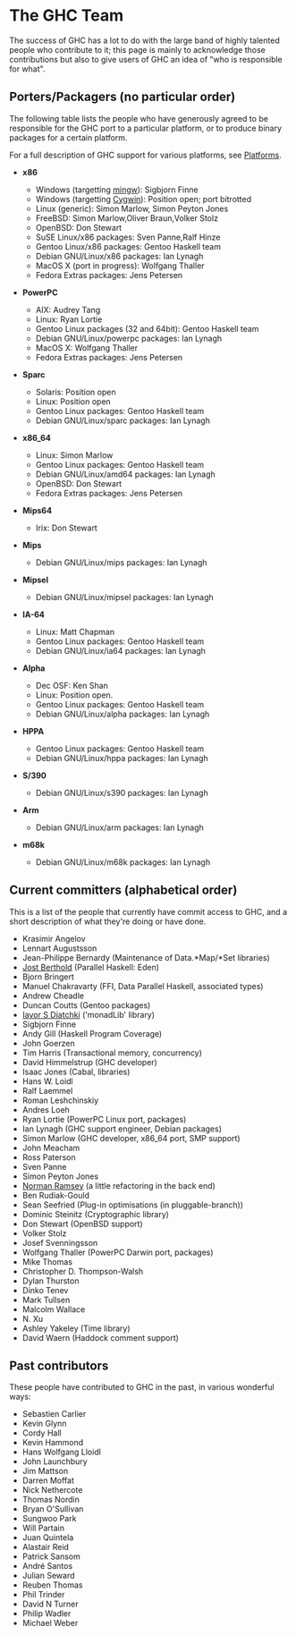 # The GHC Team



The success of GHC has a lot to do with the large band of highly
talented people who contribute to it; this page is mainly to
acknowledge those contributions but also to give users of GHC an idea
of "who is responsible for what".  


## Porters/Packagers (no particular order)



The following table lists the people who have generously agreed to be responsible for the GHC port to a particular platform, or to produce binary packages for a certain platform.



For a full description of GHC support for various platforms, see [Platforms](platforms).


- **x86**

  - Windows (targetting [ mingw](http://www.mingw.org)): Sigbjorn Finne
  - Windows (targetting [
    Cygwin](http://www.cygwin.com)): Position open; port bitrotted
  - Linux (generic): Simon Marlow,
    Simon Peyton Jones
  - FreeBSD: Simon Marlow,Oliver Braun,Volker Stolz
  - OpenBSD: Don Stewart
  - SuSE Linux/x86 packages: Sven Panne,Ralf Hinze
  - Gentoo Linux/x86 packages: Gentoo Haskell team
  - Debian GNU/Linux/x86 packages: Ian Lynagh
  - MacOS X (port in progress): Wolfgang Thaller
  - Fedora Extras packages: Jens Petersen

- **PowerPC**

  - AIX: Audrey Tang
  - Linux: Ryan Lortie
  - Gentoo Linux packages (32 and 64bit): Gentoo Haskell team
  - Debian GNU/Linux/powerpc packages: Ian Lynagh
  - MacOS X: Wolfgang Thaller
  - Fedora Extras packages: Jens Petersen

- **Sparc**

  - Solaris: Position open
  - Linux:   Position open
  - Gentoo Linux packages: Gentoo Haskell team
  - Debian GNU/Linux/sparc packages: Ian Lynagh

- **x86\_64**

  - Linux: Simon Marlow
  - Gentoo Linux packages: Gentoo Haskell team
  - Debian GNU/Linux/amd64 packages: Ian Lynagh
  - OpenBSD: Don Stewart
  - Fedora Extras packages: Jens Petersen

- **Mips64**

  - Irix: Don Stewart

- **Mips**

  - Debian GNU/Linux/mips packages: Ian Lynagh

- **Mipsel**

  - Debian GNU/Linux/mipsel packages: Ian Lynagh

- **IA-64**

  - Linux: Matt Chapman
  - Gentoo Linux packages: Gentoo Haskell team
  - Debian GNU/Linux/ia64 packages: Ian Lynagh

- **Alpha**

  - Dec OSF: Ken Shan
  - Linux: Position open.
  - Gentoo Linux packages: Gentoo Haskell team
  - Debian GNU/Linux/alpha packages: Ian Lynagh

- **HPPA**

  - Gentoo Linux packages: Gentoo Haskell team
  - Debian GNU/Linux/hppa packages: Ian Lynagh

- **S/390**

  - Debian GNU/Linux/s390 packages: Ian Lynagh

- **Arm**

  - Debian GNU/Linux/arm packages: Ian Lynagh

- **m68k**

  - Debian GNU/Linux/m68k packages: Ian Lynagh

## Current committers (alphabetical order)



This is a list of the people that currently have commit access to GHC,
and a short description of what they're doing or have done.


- Krasimir Angelov
- Lennart Augustsson
- Jean-Philippe Bernardy (Maintenance of Data.\*Map/\*Set libraries)
- [
  Jost Berthold](http://www.mathematik.uni-marburg.de/~berthold) (Parallel Haskell: Eden)
- Bjorn Bringert
- Manuel Chakravarty (FFI, Data Parallel Haskell, associated types)
- Andrew Cheadle
- Duncan Coutts (Gentoo packages)
- [ Iavor S Diatchki](http://www.csee.ogi.edu/~diatchki) ('monadLib' library)
- Sigbjorn Finne
- Andy Gill (Haskell Program Coverage)
- John Goerzen
- Tim Harris (Transactional memory, concurrency)
- David Himmelstrup (GHC developer)
- Isaac Jones (Cabal, libraries)
- Hans W. Loidl
- Ralf Laemmel
- Roman Leshchinskiy
- Andres Loeh
- Ryan Lortie (PowerPC Linux port, packages)
- Ian Lynagh (GHC support engineer, Debian packages)
- Simon Marlow (GHC developer, x86\_64 port, SMP support)
- John Meacham
- Ross Paterson
- Sven Panne
- Simon Peyton Jones
- [
  Norman Ramsey](http://www.eecs.harvard.edu/nr) (a little refactoring in the back end)
- Ben Rudiak-Gould
- Sean Seefried (Plug-in optimisations (in pluggable-branch))
- Dominic Steinitz (Cryptographic library)
- Don Stewart (OpenBSD support)
- Volker Stolz
- Josef Svenningsson
- Wolfgang Thaller (PowerPC Darwin port, packages)
- Mike Thomas
- Christopher D. Thompson-Walsh
- Dylan Thurston
- Dinko Tenev
- Mark Tullsen
- Malcolm Wallace
- N. Xu
- Ashley Yakeley (Time library)
- David Waern (Haddock comment support)

## Past contributors



These people have contributed to GHC in the past, in various
wonderful ways:


- Sebastien Carlier
- Kevin Glynn
- Cordy Hall
- Kevin Hammond
- Hans Wolfgang Lloidl
- John Launchbury
- Jim Mattson
- Darren Moffat
- Nick Nethercote
- Thomas Nordin
- Bryan O'Sullivan
- Sungwoo Park
- Will Partain
- Juan Quintela
- Alastair Reid
- Patrick Sansom
- André Santos
- Julian Seward
- Reuben Thomas
- Phil Trinder
- David N Turner
- Philip Wadler
- Michael Weber
